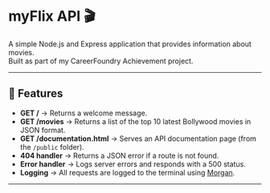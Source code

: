 # myFlix API 🎬

A simple Node.js and Express application that provides information about movies.  
Built as part of my CareerFoundry Achievement project.

---

## 🚀 Features
- **GET /** → Returns a welcome message.  
- **GET /movies** → Returns a list of the top 10 latest Bollywood movies in JSON format.  
- **GET /documentation.html** → Serves an API documentation page (from the `/public` folder).  
- **404 handler** → Returns a JSON error if a route is not found.  
- **Error handler** → Logs server errors and responds with a 500 status.  
- **Logging** → All requests are logged to the terminal using [Morgan](https://www.npmjs.com/package/morgan).

---

